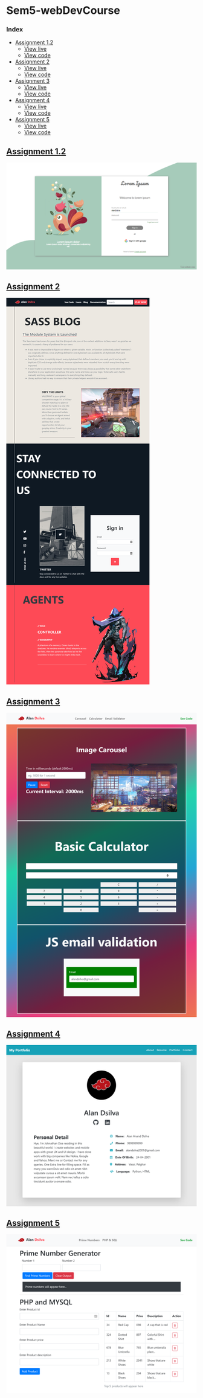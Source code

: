 # Sem5-webDevCourse

### Index
* [Assignment 1.2](#Assignment-1.2)
  - [View live](https://alandsilva26.github.io/Sem5-webDevCourse/Assignment-1.2/index.html)
  - [View code](https://github.com/DeathBringer269/Sem5-webDevCourse/tree/master/Assignment-1.2)
* [Assignment 2](#Assignment-2)
  - [View live](https://deathbringer269.github.io/Sem5-webDevCourse/Assignment-2/index.html)
  - [View code](https://github.com/DeathBringer269/Sem5-webDevCourse/tree/master/Assignment-2)
* [Assignment 3](#Assignment-3)
  - [View live](https://deathbringer269.github.io/Sem5-webDevCourse/Assignment-3/index.html)
  - [View code](https://github.com/DeathBringer269/Sem5-webDevCourse/tree/master/Assignment-3)
* [Assignment 4](#Assignment-4)
  - [View live](https://github.com/DeathBringer269/Sem5-webDevCourse/tree/master/Assignment-4/readme.md)
  - [View code](https://github.com/DeathBringer269/Sem5-webDevCourse/tree/master/Assignment-4)
* [Assignment 5](#Assignment-5)
  - [View live](https://deathbringer269.github.io/Sem5-webDevCourse/Assignment-5/index.html)
  - [View code](https://github.com/DeathBringer269/Sem5-webDevCourse/tree/master/Assignment-5)

## [Assignment 1.2](https://deathbringer269.github.io/Sem5-webDevCourse/Assignment-1.2/index.html)
![](./Assignment-1.2/media/screenshot.png)
## [Assignment 2](https://deathbringer269.github.io/Sem5-webDevCourse/Assignment-2/index.html)
![](./Assignment-2/media/screenshot.png)
## [Assignment 3](https://deathbringer269.github.io/Sem5-webDevCourse/Assignment-3/index.html)
![](./Assignment-3/media/screenshot.png)
## [Assignment 4](https://github.com/DeathBringer269/Sem5-webDevCourse/blob/master/Assignment-4/readme.md)
![](./Assignment-4/media/screenshot.png)
## [Assignment 5](https://deathbringer269.github.io/Sem5-webDevCourse/Assignment-5/index.html)
![](./Assignment-5/media/screenshot.png)

